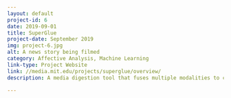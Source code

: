```yaml
---
layout: default
project-id: 6
date: 2019-09-01
title: SuperGlue
project-date: September 2019
img: project-6.jpg
alt: A news story being filmed
category: Affective Analysis, Machine Learning
link-type: Project Website
link: //media.mit.edu/projects/superglue/overview/
description: A media digestion tool that fuses multiple modalities to create a comprehensive model for the cross-analysis of facial expressions, body gestures,  posture, scene context, and other nonverbal cues in broadcast news. It explores the nature of news portrayal on different media outlets to understand how they affect their audiences and contribute to the formation of potentially dangerous "echo chambers."

---
```

